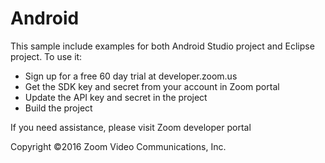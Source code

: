 # Android

This sample include examples for both Android Studio project and Eclipse project. To use it:

   - Sign up for a free 60 day trial at developer.zoom.us 
   - Get the SDK key and secret from your account in Zoom portal
   - Update the API key and secret in the project
   - Build the project
   
If you need assistance, please visit Zoom developer portal
   
Copyright ©2016 Zoom Video Communications, Inc. 
